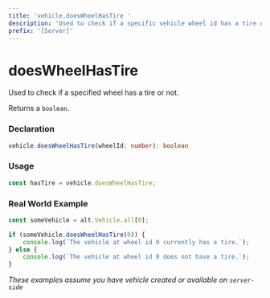 ```yaml
---
title: 'vehicle.doesWheelHasTire '
description: 'Used to check if a specific vehicle wheel id has a tire or not.'
prefix: '[Server]'
---
```


# doesWheelHasTire

Used to check if a specified wheel has a tire or not.

Returns a `boolean`.

### Declaration

```typescript
vehicle.doesWheelHasTire(wheelId: number): boolean
```

### Usage

```js
const hasTire = vehicle.doesWheelHasTire;
```

### Real World Example

```js
const someVehicle = alt.Vehicle.all[0];

if (someVehicle.doesWheelHasTire(0)) {
    console.log(`The vehicle at wheel id 0 currently has a tire.`);
} else {
    console.log(`The vehicle at wheel id 0 does not have a tire.`);
}
```

_These examples assume you have vehicle created or available on `server-side`_